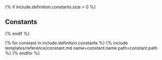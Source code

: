 {% if include.definition.constants.size > 0 %}
## Constants
{% endif %}

{% for constant in include.definition.constants %}
{% include templates/reference/constant.md name=constant.name path=constant.path %}
{% endfor %}
